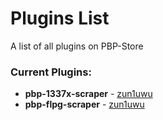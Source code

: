 # Plugins List
A list of all plugins on PBP-Store

### Current Plugins:

- **pbp-1337x-scraper** - [zun1uwu](https://github.com/zun1uwu)
- **pbp-flpg-scraper** - [zun1uwu](https://github.com/zun1uwu)
